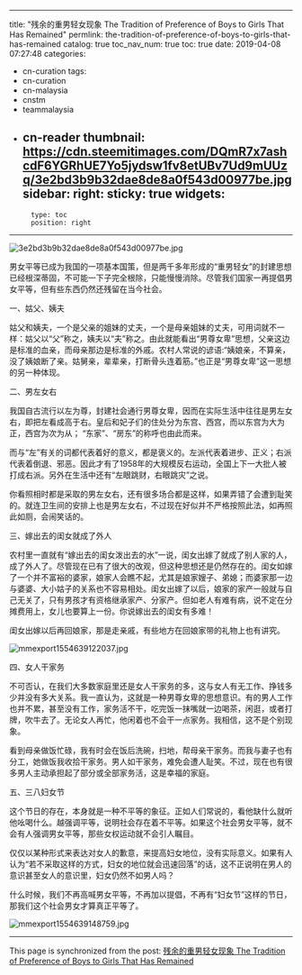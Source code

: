 
---
title: "残余的重男轻女现象 The Tradition of Preference of Boys to Girls That Has Remained"
permlink: the-tradition-of-preference-of-boys-to-girls-that-has-remained
catalog: true
toc_nav_num: true
toc: true
date: 2019-04-08 07:27:48
categories:
- cn-curation
tags:
- cn-curation
- cn-malaysia
- cnstm
- teammalaysia
- cn-reader
thumbnail: https://cdn.steemitimages.com/DQmR7x7ashcdF6YGRhUE7Yo5jydsw1fv8etUBv7Ud9mUUzq/3e2bd3b9b32dae8de8a0f543d00977be.jpg
sidebar:
    right:
        sticky: true
widgets:
    -
        type: toc
        position: right
---


![3e2bd3b9b32dae8de8a0f543d00977be.jpg](https://cdn.steemitimages.com/DQmR7x7ashcdF6YGRhUE7Yo5jydsw1fv8etUBv7Ud9mUUzq/3e2bd3b9b32dae8de8a0f543d00977be.jpg)

男女平等已成为我国的一项基本国策，但是两千多年形成的“重男轻女”的封建思想已经根深蒂固，不可能一下子完全根除，只能慢慢消除。尽管我们国家一再提倡男女平等，但有些东西仍然还残留在当今社会。

一、姑父、姨夫

姑父和姨夫，一个是父亲的姐妹的丈夫，一个是母亲姐妹的丈夫，可用词就不一样：姑父以“父”称之，姨夫以“夫”称之。由此就能看出“男尊女卑”思想，父亲这边是标准的血亲，而母亲那边是标准的外戚。农村人常说的谚语:“姨娘亲，不算亲，没了姨娘断了亲。姑舅亲，辈辈亲，打断骨头连着筋。”也正是“男尊女卑”这一思想的另一种体现。

二、男左女右

我国自古流行以左为尊，封建社会通行男尊女卑，因而在实际生活中往往是男左女右，即把左看成高于右。皇后和妃子们的住处分为东宫、西宫，而以东宫为大为正，西宫为次为从； “东家”、“房东”的称呼也由此而来。

而与“左”有关的词都代表着好的意义，都是褒义的。左派代表着进步、正义；右派代表着倒退、邪恶。因此才有了1958年的大规模反右运动，全国上下一大批人被打成右派。另外在生活中还有“左眼跳财，右眼跳灾”之说。

你看照相时都是采取的男左女右，还有很多场合都是这样，如果弄错了会遭到耻笑的。就连卫生间的安排上也是男左女右，不过现在好似并不严格按照此法，如再照此如厕，会闹笑话的。

三、嫁出去的闺女就成了外人

 农村里一直就有“嫁出去的闺女泼出去的水”一说，闺女出嫁了就成了别人家的人，成了外人了。尽管现在已有了很大的改观，但这种思想还是仍然存在的。闺女如嫁了一个并不富裕的婆家，娘家人会瞧不起，尤其是娘家嫂子、弟媳；而婆家那一边与婆婆、大小姑子的关系也不容易相处。闺女出嫁了以后，娘家的家产一般就与自己无关了，只有男孩才有资格继承家产、分家产。但如老人有难有病，说不定在分摊费用上，女儿也要算上一份。你说嫁出去的闺女有多难！

闺女出嫁以后再回娘家，那是走亲戚，有些地方在回娘家带的礼物上也有讲究。

![mmexport1554639122037.jpg](https://cdn.steemitimages.com/DQmQxePk3z6qBAGygcG9vppCikaZj7EncXXRLzch9qmEUfj/mmexport1554639122037.jpg)

四、女人干家务

不可否认，在我们大多数家庭里还是女人干家务的多，这与女人有无工作、挣钱多少并没有多大关系。我一直认为，这就是一种男尊女卑的思想意识。有的男人工作也并不累，甚至没有工作，家务活不干，吃完饭一抹嘴就一边喝茶，闲逛，或者打牌，吹牛去了。无论女人再忙，他闲着也不会干一点家务。我相信，这不是个别现象。

看到母亲做饭忙碌，我有时会在饭后洗碗，扫地，帮母亲干家务。而我与妻子也有分工，她做饭我收拾干家务。男人如干家务，难免会遭人耻笑。不过，现在也有很多男人主动承担起了部分或全部家务活，这是幸福的家庭。

五、三八妇女节

这个节日的存在，本身就是一种不平等的象征。正如人们常说的，看他缺什么就听他吆喝什么。越强调平等，说明社会存在着不平等。如果这个社会男女平等，就不会有人强调男女平等，那些女权运动就不会引人瞩目。

仅仅以某种形式来表达对女人的歉意，来提高妇女地位，没有实际意义。如果有人认为“若不采取这样的方式，妇女的地位就会迅速回落”的话，这不正说明在男人的意识甚至女人的意识里，妇女仍然不如男人吗？

什么时候，我们不再高喊男女平等，不再加以提倡，不再有“妇女节”这样的节日，那我们这个社会男女才算真正平等了。

![mmexport1554639148759.jpg](https://cdn.steemitimages.com/DQmQShRyqBp7gC2eNihWWG4gHuwpRrYMRpBPWW2ukiFgGVP/mmexport1554639148759.jpg)

- - -

This page is synchronized from the post: [残余的重男轻女现象 The Tradition of Preference of Boys to Girls That Has Remained](https://steemit.com/@bring/the-tradition-of-preference-of-boys-to-girls-that-has-remained)
